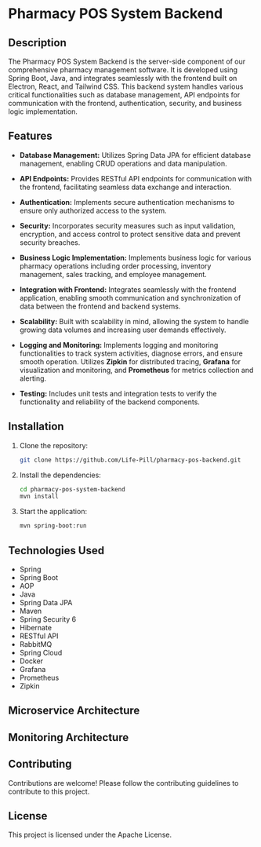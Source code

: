 
# Pharmacy POS System Backend


## Description

The Pharmacy POS System Backend is the server-side component of our comprehensive pharmacy management software. It is developed using Spring Boot, Java, and integrates seamlessly with the frontend built on Electron, React, and Tailwind CSS. This backend system handles various critical functionalities such as database management, API endpoints for communication with the frontend, authentication, security, and business logic implementation.

## Features

- **Database Management:** Utilizes Spring Data JPA for efficient database management, enabling CRUD operations and data manipulation.
  
- **API Endpoints:** Provides RESTful API endpoints for communication with the frontend, facilitating seamless data exchange and interaction.
  
- **Authentication:** Implements secure authentication mechanisms to ensure only authorized access to the system.
  
- **Security:** Incorporates security measures such as input validation, encryption, and access control to protect sensitive data and prevent security breaches.
  
- **Business Logic Implementation:** Implements business logic for various pharmacy operations including order processing, inventory management, sales tracking, and employee management.
  
- **Integration with Frontend:** Integrates seamlessly with the frontend application, enabling smooth communication and synchronization of data between the frontend and backend systems.
  
- **Scalability:** Built with scalability in mind, allowing the system to handle growing data volumes and increasing user demands effectively.
  
- **Logging and Monitoring:** Implements logging and monitoring functionalities to track system activities, diagnose errors, and ensure smooth operation. Utilizes **Zipkin** for distributed tracing, **Grafana** for visualization and monitoring, and **Prometheus** for metrics collection and alerting.
  
- **Testing:** Includes unit tests and integration tests to verify the functionality and reliability of the backend components.

## Installation

1. Clone the repository:
   ```bash
   git clone https://github.com/Life-Pill/pharmacy-pos-backend.git
   ```

2. Install the dependencies:
   ```bash
   cd pharmacy-pos-system-backend
   mvn install
   ```

3. Start the application:
   ```bash
   mvn spring-boot:run
   ```

## Technologies Used
- Spring
- Spring Boot
- AOP
- Java
- Spring Data JPA
- Maven
- Spring Security 6
- Hibernate
- RESTful API
- RabbitMQ
- Spring Cloud
- Docker
- Grafana
- Prometheus
- Zipkin

## Microservice Architecture


## Monitoring Architecture


## Contributing
Contributions are welcome! Please follow the contributing guidelines to contribute to this project.

## License
This project is licensed under the Apache License.
